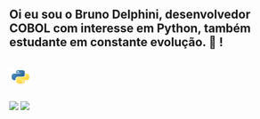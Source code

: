 ## Oi eu sou o Bruno Delphini, desenvolvedor COBOL com interesse em Python, também estudante em constante evolução. 🚀 !


<div style="display: inline_block"><br>

  <img align="center" alt="brunodf12-Python" height="30" width="40" src="https://raw.githubusercontent.com/devicons/devicon/master/icons/python/python-original.svg">
</div>
  
  ##
  
<div> 
  <a href = "mailto:bruno.delphini@icloud.com"><img src="https://img.shields.io/badge/-Gmail-%23333?style=for-the-badge&logo=gmail&logoColor=white" target="_blank"></a>
  <a href="https://www.linkedin.com/in/bruno-fontanezi-37b9aa186/" target="_blank"><img src="https://img.shields.io/badge/-LinkedIn-%230077B5?style=for-the-badge&logo=linkedin&logoColor=white" target="_blank"></a> 
</div>
